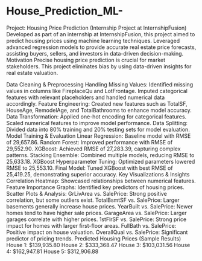 # House_Prediction_ML-
Project: Housing Price Prediction (Internship Project at InternshipFusion)
Developed as part of an internship at InternshipFusion, this project aimed to predict housing prices using machine learning techniques.
Leveraged advanced regression models to provide accurate real estate price forecasts, assisting buyers, sellers, and investors in data-driven decision-making.
Motivation
Precise housing price prediction is crucial for market stakeholders.
This project eliminates bias by using data-driven insights for real estate valuation.
 

Data Cleaning & Preprocessing
Handling Missing Values:
Identified missing values in columns like FireplaceQu and LotFrontage.
Imputed categorical features with relevant placeholders and handled numerical data accordingly.
Feature Engineering:
Created new features such as TotalSF, HouseAge, RemodelAge, and TotalBathrooms to enhance model accuracy.
Data Transformation:
Applied one-hot encoding for categorical features.
Scaled numerical features to improve model performance.
Data Splitting:
Divided data into 80% training and 20% testing sets for model evaluation.
Model Training & Evaluation
Linear Regression: Baseline model with RMSE of 29,657.86.
Random Forest: Improved performance with RMSE of 29,552.90.
XGBoost: Achieved RMSE of 27,283.39, capturing complex patterns.
Stacking Ensemble: Combined multiple models, reducing RMSE to 25,633.18.
XGBoost Hyperparameter Tuning: Optimized parameters lowered RMSE to 25,553.10.
Final Model: Tuned XGBoost with best RMSE of 25,419.25, demonstrating superior accuracy.
Key Visualizations & Insights
Correlation Heatmap: Showcased relationships between numerical features.
Feature Importance Graphs: Identified key predictors of housing prices.
Scatter Plots & Analysis:
GrLivArea vs. SalePrice: Strong positive correlation, but some outliers exist.
TotalBsmtSF vs. SalePrice: Larger basements generally increase house prices.
YearBuilt vs. SalePrice: Newer homes tend to have higher sale prices.
GarageArea vs. SalePrice: Larger garages correlate with higher prices.
1stFlrSF vs. SalePrice: Strong price impact for homes with larger first-floor areas.
FullBath vs. SalePrice: Positive impact on house valuation.
OverallQual vs. SalePrice: Significant predictor of pricing trends.
Predicted Housing Prices (Sample Results)
House 1: $139,935.80
House 2: $333,368.47
House 3: $103,031.56
House 4: $162,947.81
House 5: $312,906.88


